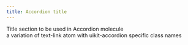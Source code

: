 ```yaml
---
title: Accordion title
---
```

Title section to be used in Accordion molecule  
a variation of text-link atom with uikit-accordion specific class names 